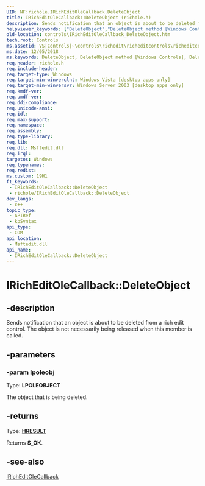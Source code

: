 ```yaml
---
UID: NF:richole.IRichEditOleCallback.DeleteObject
title: IRichEditOleCallback::DeleteObject (richole.h)
description: Sends notification that an object is about to be deleted from a rich edit control. The object is not necessarily being released when this member is called.
helpviewer_keywords: ["DeleteObject","DeleteObject method [Windows Controls]","DeleteObject method [Windows Controls]","IRichEditOleCallback interface","IRichEditOleCallback interface [Windows Controls]","DeleteObject method","IRichEditOleCallback.DeleteObject","IRichEditOleCallback::DeleteObject","_win32_IRichEditOleCallback_DeleteObject","_win32_IRichEditOleCallback_DeleteObject_cpp","controls.IRichEditOleCallback_DeleteObject","controls._win32_IRichEditOleCallback_DeleteObject","richole/IRichEditOleCallback::DeleteObject"]
old-location: controls\IRichEditOleCallback_DeleteObject.htm
tech.root: Controls
ms.assetid: VS|Controls|~\controls\richedit\richeditcontrols\richeditcontrolreference\richeditinterfaces\iricheditolecallback\iricheditolecallbackdeleteobject.htm
ms.date: 12/05/2018
ms.keywords: DeleteObject, DeleteObject method [Windows Controls], DeleteObject method [Windows Controls],IRichEditOleCallback interface, IRichEditOleCallback interface [Windows Controls],DeleteObject method, IRichEditOleCallback.DeleteObject, IRichEditOleCallback::DeleteObject, _win32_IRichEditOleCallback_DeleteObject, _win32_IRichEditOleCallback_DeleteObject_cpp, controls.IRichEditOleCallback_DeleteObject, controls._win32_IRichEditOleCallback_DeleteObject, richole/IRichEditOleCallback::DeleteObject
req.header: richole.h
req.include-header: 
req.target-type: Windows
req.target-min-winverclnt: Windows Vista [desktop apps only]
req.target-min-winversvr: Windows Server 2003 [desktop apps only]
req.kmdf-ver: 
req.umdf-ver: 
req.ddi-compliance: 
req.unicode-ansi: 
req.idl: 
req.max-support: 
req.namespace: 
req.assembly: 
req.type-library: 
req.lib: 
req.dll: Msftedit.dll
req.irql: 
targetos: Windows
req.typenames: 
req.redist: 
ms.custom: 19H1
f1_keywords:
 - IRichEditOleCallback::DeleteObject
 - richole/IRichEditOleCallback::DeleteObject
dev_langs:
 - c++
topic_type:
 - APIRef
 - kbSyntax
api_type:
 - COM
api_location:
 - Msftedit.dll
api_name:
 - IRichEditOleCallback::DeleteObject
---
```


# IRichEditOleCallback::DeleteObject


## -description

Sends notification that an object is about to be deleted from a rich edit control. The object is not necessarily being released when this member is called.

## -parameters

### -param lpoleobj

Type: <b>LPOLEOBJECT</b>

The object that is being deleted.

## -returns

Type: <b><a href="/windows/desktop/WinProg/windows-data-types">HRESULT</a></b>

Returns <b>S_OK</b>.

## -see-also

<a href="/windows/desktop/api/richole/nn-richole-iricheditolecallback">IRichEditOleCallback</a>


